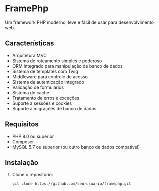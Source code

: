 # FramePhp

Um framework PHP moderno, leve e fácil de usar para desenvolvimento web.

## Características

- Arquitetura MVC
- Sistema de roteamento simples e poderoso
- ORM integrado para manipulação de banco de dados
- Sistema de templates com Twig
- Middleware para controle de acesso
- Sistema de autenticação integrado
- Validação de formulários
- Sistema de cache
- Tratamento de erros e exceções
- Suporte a sessões e cookies
- Suporte a migrações de banco de dados

## Requisitos

- PHP 8.0 ou superior
- Composer
- MySQL 5.7 ou superior (ou outro banco de dados compatível)

## Instalação

1. Clone o repositório:
   ```bash
   git clone https://github.com/seu-usuario/framephp.git
   ```
